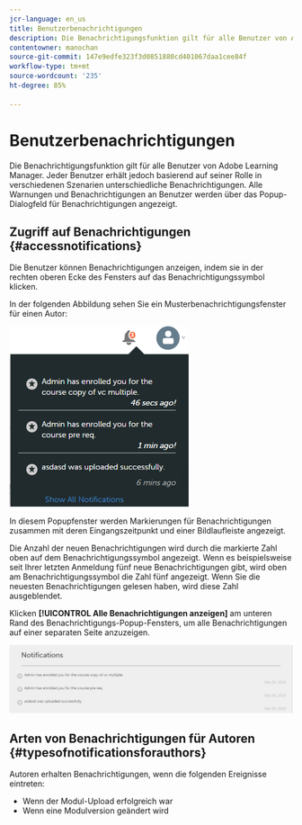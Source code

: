 ```yaml
---
jcr-language: en_us
title: Benutzerbenachrichtigungen
description: Die Benachrichtigungsfunktion gilt für alle Benutzer von Adobe Learning Manager. Jeder Benutzer erhält jedoch basierend auf seiner Rolle in verschiedenen Szenarien unterschiedliche Benachrichtigungen. Alle Warnungen und Benachrichtigungen an Benutzer werden über das Popup-Dialogfeld für Benachrichtigungen angezeigt.
contentowner: manochan
source-git-commit: 147e9edfe323f3d0851880cd401067daa1cee84f
workflow-type: tm+mt
source-wordcount: '235'
ht-degree: 85%

---
```




# Benutzerbenachrichtigungen

Die Benachrichtigungsfunktion gilt für alle Benutzer von Adobe Learning Manager. Jeder Benutzer erhält jedoch basierend auf seiner Rolle in verschiedenen Szenarien unterschiedliche Benachrichtigungen. Alle Warnungen und Benachrichtigungen an Benutzer werden über das Popup-Dialogfeld für Benachrichtigungen angezeigt.

## Zugriff auf Benachrichtigungen {#accessnotifications}

Die Benutzer können Benachrichtigungen anzeigen, indem sie in der rechten oberen Ecke des Fensters auf das Benachrichtigungssymbol klicken.

In der folgenden Abbildung sehen Sie ein Musterbenachrichtigungsfenster für einen Autor:

![](assets/author-notifications.png)

In diesem Popupfenster werden Markierungen für Benachrichtigungen zusammen mit deren Eingangszeitpunkt und einer Bildlaufleiste angezeigt.

Die Anzahl der neuen Benachrichtigungen wird durch die markierte Zahl oben auf dem Benachrichtigungssymbol angezeigt. Wenn es beispielsweise seit Ihrer letzten Anmeldung fünf neue Benachrichtigungen gibt, wird oben am Benachrichtigungssymbol die Zahl fünf angezeigt. Wenn Sie die neuesten Benachrichtigungen gelesen haben, wird diese Zahl ausgeblendet.

Klicken **[!UICONTROL Alle Benachrichtigungen anzeigen]** am unteren Rand des Benachrichtigungs-Popup-Fensters, um alle Benachrichtigungen auf einer separaten Seite anzuzeigen.

![](assets/author-notifications-page.png)

## Arten von Benachrichtigungen für Autoren {#typesofnotificationsforauthors}

Autoren erhalten Benachrichtigungen, wenn die folgenden Ereignisse eintreten:

* Wenn der Modul-Upload erfolgreich war
* Wenn eine Modulversion geändert wird
